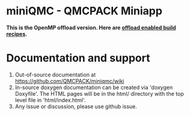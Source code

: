 # miniQMC - QMCPACK Miniapp

**This is the OpenMP offload version. Here are [offload enabled build recipes](https://github.com/QMCPACK/miniqmc/wiki/OpenMP-offload#build-recipes).**

# Documentation and support
1. Out-of-source documentation at https://github.com/QMCPACK/miniqmc/wiki
2. In-source doxygen documentation can be created via 'doxygen Doxyfile'. The
HTML pages will be in the html/ directory with the top level file in
'html/index.html'.
3. Any issue or discussion, please use github issue.
